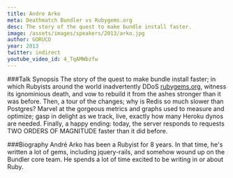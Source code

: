 ```yaml
---
title: Andre Arko
meta: Deathmatch Bundler vs Rubygems.org
desc: The story of the quest to make bundle install faster.
image: /assets/images/speakers/2013/arko.jpg
author: GORUCO
year: 2013
twitter: indirect
youtube_video_id: 4_TqAMWbzfw
---
```


###Talk Synopsis
The story of the quest to make bundle install faster; in which Rubyists around the world inadvertently DDoS [rubygems.org](http://rubygems.org), witness its ignominious death, and vow to rebuild it from the ashes stronger than it was before. Then, a tour of the changes; why is Redis so much slower than Postgres? Marvel at the gorgeous metrics and graphs used to measure and optimize; gasp in delight as we track, live, exactly how many Heroku dynos are needed. Finally, a happy ending: today, the server responds to requests TWO ORDERS OF MAGNITUDE faster than it did before.

###Biography
André Arko has been a Rubyist for 8 years. In that time, he's written a lot of gems, including jquery-rails, and somehow wound up on the Bundler core team. He spends a lot of time excited to be writing in or about Ruby.
